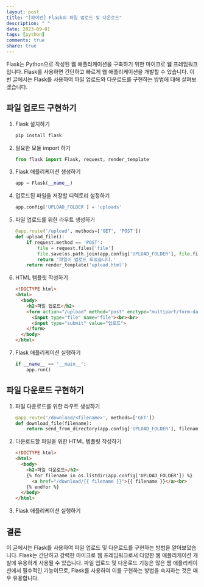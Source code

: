 ```yaml
---
layout: post
title: "[파이썬] Flask의 파일 업로드 및 다운로드"
description: " "
date: 2023-09-01
tags: [python]
comments: true
share: true
---
```


Flask는 Python으로 작성된 웹 애플리케이션을 구축하기 위한 마이크로 웹 프레임워크입니다. Flask를 사용하면 간단하고 빠르게 웹 애플리케이션을 개발할 수 있습니다. 이번 글에서는 Flask를 사용하여 파일 업로드와 다운로드를 구현하는 방법에 대해 살펴보겠습니다.

## 파일 업로드 구현하기

1. Flask 설치하기
   ```python
   pip install flask
   ```

2. 필요한 모듈 import 하기
   ```python
   from flask import Flask, request, render_template
   ```

3. Flask 애플리케이션 생성하기
   ```python
   app = Flask(__name__)
   ```

4. 업로드된 파일을 저장할 디렉토리 설정하기
   ```python
   app.config['UPLOAD_FOLDER'] = 'uploads'
   ```

5. 파일 업로드를 위한 라우트 생성하기
   ```python
   @app.route('/upload', methods=['GET', 'POST'])
   def upload_file():
       if request.method == 'POST':
           file = request.files['file']
           file.save(os.path.join(app.config['UPLOAD_FOLDER'], file.filename))
           return '파일이 업로드 되었습니다.'
       return render_template('upload.html')
   ```

6. HTML 템플릿 작성하기
   ```html
   <!DOCTYPE html>
   <html>
     <body>
       <h2>파일 업로드</h2>
       <form action="/upload" method="post" enctype="multipart/form-data">
         <input type="file" name="file"><br><br>
         <input type="submit" value="업로드">
       </form>
     </body>
   </html>
   ```

7. Flask 애플리케이션 실행하기
   ```python
   if __name__ == '__main__':
       app.run()
   ```

## 파일 다운로드 구현하기

1. 파일 다운로드를 위한 라우트 생성하기
   ```python
   @app.route('/download/<filename>', methods=['GET'])
   def download_file(filename):
       return send_from_directory(app.config['UPLOAD_FOLDER'], filename, as_attachment=True)
   ```

2. 다운로드할 파일을 위한 HTML 템플릿 작성하기
   ```html
   <!DOCTYPE html>
   <html>
     <body>
       <h2>파일 다운로드</h2>
       {% for filename in os.listdir(app.config['UPLOAD_FOLDER']) %}
         <a href="/download/{{ filename }}">{{ filename }}</a><br>
       {% endfor %}
     </body>
   </html>
   ```

3. Flask 애플리케이션 실행하기

## 결론

이 글에서는 Flask를 사용하여 파일 업로드 및 다운로드를 구현하는 방법을 알아보았습니다. Flask는 간단하고 강력한 마이크로 웹 프레임워크로서 다양한 웹 애플리케이션 개발에 유용하게 사용될 수 있습니다. 파일 업로드 및 다운로드 기능은 많은 웹 애플리케이션에서 필수적인 기능이므로, Flask를 사용하여 이를 구현하는 방법을 숙지하는 것은 매우 유용합니다.